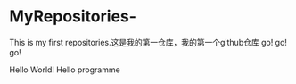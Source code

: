 # MyRepositories-
This is my first repositories.这是我的第一仓库，我的第一个github仓库 go! go! go!

Hello World! Hello programme
